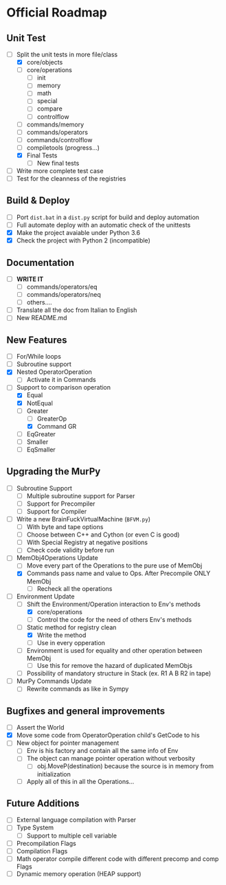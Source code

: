 # Official Roadmap
## Unit Test
- [ ] Split the unit tests in more file/class
    - [x] core/objects
    - [ ] core/operations
        - [ ] init
        - [ ] memory
        - [ ] math
        - [ ] special
        - [ ] compare
        - [ ] controlflow
    - [ ] commands/memory
    - [ ] commands/operators
    - [ ] commands/controlflow
    - [ ] compiletools (progress...)
    - [x] Final Tests
        - [ ] New final tests
- [ ] Write more complete test case
- [ ] Test for the cleanness of the registries
## Build & Deploy
- [ ] Port `dist.bat` in a `dist.py` script for build and deploy automation
- [ ] Full automate deploy with an automatic check of the unittests
- [x] Make the project avaiable under Python 3.6
- [x] Check the project with Python 2 (incompatible)
## Documentation
- [ ] **WRITE IT**
    - [ ] commands/operators/eq
    - [ ] commands/operators/neq
    - [ ] others....
- [ ] Translate all the doc from Italian to English
- [ ] New README.md
## New Features
- [ ] For/While loops
- [ ] Subroutine support
- [x] Nested OperatorOperation
    - [ ] Activate it in Commands
- [ ] Support to comparison operation
    - [x] Equal
    - [x] NotEqual
    - [ ] Greater
        - [ ] GreaterOp
        - [x] Command GR
    - [ ] EqGreater
    - [ ] Smaller
    - [ ] EqSmaller
## Upgrading the MurPy
- [ ] Subroutine Support
    - [ ] Multiple subroutine support for Parser
    - [ ] Support for Precompiler
    - [ ] Support for Compiler
- [ ] Write a new BrainFuckVirtualMachine (`BFVM.py`)
    - [ ] With byte and tape options
    - [ ] Choose between C++ and Cython (or even C is good)
    - [ ] With Special Registry at negative positions
    - [ ] Check code validity before run
- [ ] MemObj4Operations Update
    - [ ] Move every part of the Operations to the pure use of MemObj
    - [x] Commands pass name and value to Ops. After Precompile ONLY MemObj
        - [ ] Recheck all the operations
- [ ] Environment Update
    - [ ] Shift the Environment/Operation interaction to Env's methods
        - [x] core/operations
        - [ ] Control the code for the need of others Env's methods
    - [ ] Static method for registry clean
        - [x] Write the method
        - [ ] Use in every opperation
    - [ ] Environment is used for equality and other operation between MemObj
        - [ ] Use this for remove the hazard of duplicated MemObjs
    - [ ] Possibility of mandatory structure in Stack (ex. R1 A B R2 in tape)
- [ ] MurPy Commands Update
    - [ ] Rewrite commands as like in Sympy
## Bugfixes and general improvements
- [ ] Assert the World
- [x] Move some code from OperatorOperation child's GetCode to his
- [ ] New object for pointer management
    - [ ] Env is his factory and contain all the same info of Env
    - [ ] The object can manage pointer operation without verbosity
        - [ ] obj.MoveP(destination) because the source is in memory from initialization
    - [ ] Apply all of this in all the Operations...
## Future Additions
- [ ] External language compilation with Parser
- [ ] Type System
    - [ ] Support to multiple cell variable
- [ ] Precompilation Flags
- [ ] Compilation Flags
- [ ] Math operator compile different code with different precomp and comp Flags
- [ ] Dynamic memory operation (HEAP support)
